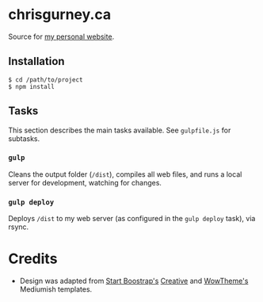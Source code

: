 # chrisgurney.ca

Source for [my personal website](https://chrisgurney.ca/).

## Installation

    $ cd /path/to/project
    $ npm install

## Tasks

This section describes the main tasks available. See `gulpfile.js` for subtasks.

### `gulp`

Cleans the output folder (`/dist`), compiles all web files, and runs a local server for development, watching for changes.

### `gulp deploy`

Deploys `/dist` to my web server (as configured in the `gulp deploy` task), via rsync.

# Credits

* Design was adapted from [Start Boostrap's](http://startbootstrap.com/) [Creative](https://startbootstrap.com/template-overviews/creative/) and [WowTheme's](http://www.wowthemes.net) Mediumish templates.